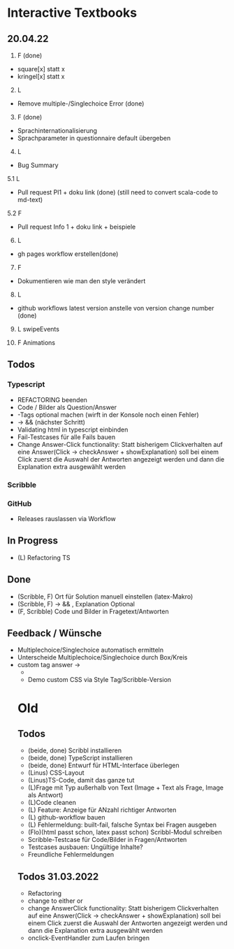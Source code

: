 # Interactive Textbooks

## 20.04.22

1. F (done)
- square[x] statt x
- kringel[x] statt x

2. L
- Remove multiple-/Singlechoice Error (done)

3. F (done)
- Sprachinternationalisierung
- Sprachparameter in questionnaire default übergeben

4. L
- Bug Summary

5.1 L
- Pull request Pl1 + doku link (done) (still need to convert scala-code to md-text)

5.2 F
- Pull request Info 1 + doku link + beispiele

6. L
- gh pages workflow erstellen(done)

7. F
- Dokumentieren wie man den style verändert

8. L
- github workflows latest version anstelle von version change number (done)

9. L
 swipeEvents

10. F
 Animations

## Todos

### Typescript
- REFACTORING beenden
- Code / Bilder als Question/Answer
- <explanation>-Tags optional machen (wirft in der Konsole noch einen Fehler)
- <answer> -> <solution> && <distractor> (nächster Schritt)
- Validating html in typescript einbinden
- Fail-Testcases für alle Fails bauen
- Change Answer-Click functionality: Statt bisherigem Clickverhalten auf eine Answer(Click -> checkAnswer + showExplanation) soll bei einem Click zuerst die Auswahl der Antworten angezeigt werden und dann die Explanation extra ausgewählt werden

### Scribble


### GitHub
- Releases rauslassen via Workflow

## In Progress

- (L) Refactoring TS


## Done

- (Scribble, F) Ort für Solution manuell einstellen (latex-Makro)
- (Scribble, F) <answer> -> <solution> && <distractor>, Explanation Optional
- (F, Scribble) Code und Bilder in Fragetext/Antworten

## Feedback / Wünsche

- Multiplechoice/Singlechoice automatisch ermitteln
- Unterscheide Multiplechoice/Singlechoice durch Box/Kreis
- custom tag answer  -> <ul><li>
- Demo custom CSS via Style Tag/Scribble-Version



# Old


## Todos

- (beide, done) Scribbl installieren
- (beide, done) TypeScript installieren
- (beide, done) Entwurf für HTML-Interface überlegen
- (Linus) CSS-Layout
- (Linus)TS-Code, damit das ganze tut
- (L)Frage mit Typ außerhalb von Text (Image + Text als Frage, Image als Antwort)
- (L)Code cleanen
- (L) Feature: Anzeige für ANzahl richtiger Antworten
- (L) github-workflow bauen
- (L) Fehlermeldung: built-fail, falsche Syntax bei Fragen ausgeben
- (Flo)(html passt schon, latex passt schon) Scribbl-Modul schreiben
- Scribble-Testcase für Code/Bilder in Fragen/Antworten
- Testcases ausbauen: Ungültige Inhalte?
- Freundliche Fehlermeldungen

## Todos 31.03.2022
- Refactoring
- change <answer> to either <solution> or <distractor>
- change AnswerClick functionality: Statt bisherigem Clickverhalten auf eine Answer(Click -> checkAnswer + showExplanation) soll bei einem Click zuerst die Auswahl der Antworten angezeigt werden und dann die Explanation extra ausgewählt werden
- onclick-EventHandler zum Laufen bringen
